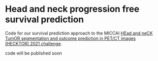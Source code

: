 # Head and neck progression free survival prediction

Code for our survival prediction approach to the MICCAI
[HEad and neCK TumOR segmentation and outcome prediction in PET/CT images (HECKTOR) 2021 challenge](
https://www.aicrowd.com/challenges/miccai-2021-hecktor).

code will be published soon
